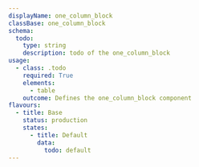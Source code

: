 ```yaml
---
displayName: one_column_block
classBase: one_column_block
schema:
  todo:
    type: string
    description: todo of the one_column_block
usage:
  - class: .todo
    required: True
    elements:
      - table
    outcome: Defines the one_column_block component
flavours:
  - title: Base
    status: production
    states:
      - title: Default
        data:
          todo: default
---
```

